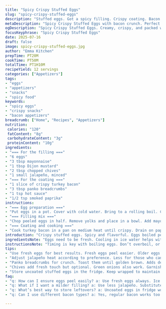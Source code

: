 ```yaml
---
title: "Spicy Crispy Stuffed Eggs"
slug: "spicy-crispy-stuffed-eggs"
description: "Stuffed eggs. Got a spicy filling. Crispy coating. Bacon adds crunch. An overall delightful bite. Not your regular deviled eggs. Packed with heat from jalapeños. Tangy mayonnaise brings zing. Panko gives that crunch. Great as a snack or appetizer."
metaDescription: "Spicy Crispy Stuffed Eggs with bacon crunch. Perfect for gatherings. Creamy filling with jalapeño heat. Enjoy cold or warm. A delightful snack."
ogDescription: "Spicy Crispy Stuffed Eggs. Creamy, crispy, and packed with flavor. Great appetizer for parties. Bacon adds crunch. Serve with drinks."
focusKeyphrase: "Spicy Crispy Stuffed Eggs"
date: 2025-07-16
draft: false
image: spicy-crispy-stuffed-eggs.jpg
author: "Emma Kitchen"
prepTime: PT20M
cookTime: PT50M
totalTime: PT1H10M
recipeYield: 12 servings
categories: ["Appetizers"]
tags:
- "eggs"
- "appetizers"
- "snacks"
- "spicy food"
keywords:
- "spicy eggs"
- "crispy snacks"
- "bacon appetizers"
breadcrumb: ["Home", "Recipes", "Appetizers"]
nutrition: 
 calories: "120"
 fatContent: "8g"
 carbohydrateContent: "3g"
 proteinContent: "10g"
ingredients:
- "=== For the filling ==="
- "6 eggs"
- "3 tbsp mayonnaise"
- "1 tbsp Dijon mustard"
- "2 tbsp chopped chives"
- "1 small jalapeño, minced"
- "=== For the coating ==="
- "1 slice of crispy turkey bacon"
- "3 tbsp panko breadcrumbs"
- "1 tsp hot sauce"
- "1/2 tsp smoked paprika"
instructions:
- "=== Egg preparation ==="
- "Put eggs in a pot. Cover with cold water. Bring to a rolling boil. Cover and turn off heat. Let sit for 10 minutes. Drain and cool in ice water for 15 minutes. Peel under running water."
- "=== Filling mix ==="
- "Chop peeled eggs in half. Remove yolks and place in a bowl. Add mayonnaise, mustard, chives, and jalapeño. Mash until smooth. Fill egg whites with this mixture."
- "=== Coating and cooking ==="
- "Cook turkey bacon in a pan on medium heat until crispy. Drain on paper towels. In the same pan, add panko, hot sauce, and smoked paprika. Toast for 3 minutes until golden. Break bacon into pieces. Mix with panko. Press filled eggs into this mixture for coating. Serve on a platter."
introduction: "Crispy stuffed eggs. Spicy and flavorful. Eggs boiled perfectly. Filling is creamy from mayo. A kick of heat with jalapeños. Crunch from toasty panko. Easy to prepare. Good for gatherings. A hit every time. Serve cold or warm. A delightful snack. Great with drinks too."
ingredientsNote: "Eggs need to be fresh. Cooling in ice water helps with peeling. Turkey bacon can be substituted with regular bacon. Panko should be golden brown for best crunch. Adjust spicy level with less jalapeño. Use any hot sauce you like. Fresh chives add a nice touch. Optional toppings could include extra chives."
instructionsNote: "Timing is key with boiling eggs. Don’t overboil, or yolks become green. Toasting panko adds depth to flavor. Mix filling well for a smooth finish. Coat eggs right before serving for maximum crispiness. Can store uncoated eggs in fridge. Best consumed within a day for freshness. Serve on a nice plate, garnished with extra chives."
tips:
- "Use fresh eggs for best results. Fresh eggs peel easier. Older eggs can be pesky. Ice bath helps a lot. Peel under running water. This technique works wonders. Patience is key. Don't rush the cooling."
- "Adjust jalapeño heat according to preference. Less for those who can’t take spice. More for a fiery kick. Taste the filling after mixing. Balance flavors with mayo and mustard. A bite matters. Mix well for smooth texture."
- "Panko breadcrumbs for crunch. Toast them until golden brown. Adds depth in flavor. Mix with bacon for that crunch factor. Press egg halves into mixture firmly. Coat well before serving. Crispiness peaks just after coating."
- "Chives add fresh touch but optional. Green onions also work. Garnish eggs creatively, if desired. Additional toppings like herbs can elevate. Experiment with different hot sauces. Each offers unique heat level."
- "Store uncoated stuffed eggs in the fridge. Keep wrapped to maintain freshness. Best enjoyed within one day. Crispiness diminishes over time. Coat just prior to serving. Consider multiple serving options. Make ahead for convenience."
faq:
- "q: How can I ensure eggs peel easily? a: Use fresh eggs always. Ice bath right after boiling helps. Run under cold water for best peeling. Avoid overcooking, results in green yolks."
- "q: What if I want a milder filling? a: Use less jalapeño. Substitute with mild peppers. Maybe add more mayo for creaminess. Balance flavors carefully for a good bite."
- "q: What’s best way to store leftovers? a: Uncoated eggs in fridge work well. Wrap them properly. Keep fresh for a day. Coating later keeps crisp longer. Consider multiple batches to enjoy."
- "q: Can I use different bacon types? a: Yes, regular bacon works too. Flavor changes but adds saltiness. Try turkey bacon for less fat. Consider vegetarian options. Adapt as needed for dietary preferences."

---
```

